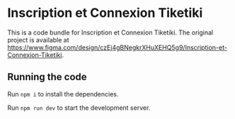 
  # Inscription et Connexion Tiketiki

  This is a code bundle for Inscription et Connexion Tiketiki. The original project is available at https://www.figma.com/design/czEj4gBNegkrXHuXEHQ5g9/Inscription-et-Connexion-Tiketiki.

  ## Running the code

  Run `npm i` to install the dependencies.

  Run `npm run dev` to start the development server.
  